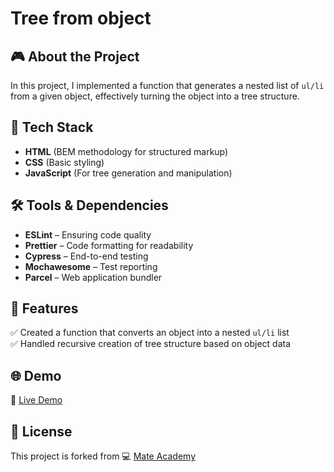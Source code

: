 # Tree from object

## 🎮 About the Project
In this project, I implemented a function that generates a nested list of `ul/li` from a given object, effectively turning the object into a tree structure.

## 🚀 Tech Stack
- **HTML** (BEM methodology for structured markup)
- **CSS** (Basic styling)
- **JavaScript** (For tree generation and manipulation)

## 🛠️ Tools & Dependencies
- **ESLint** – Ensuring code quality  
- **Prettier** – Code formatting for readability  
- **Cypress** – End-to-end testing  
- **Mochawesome** – Test reporting  
- **Parcel** – Web application bundler  

## 📌 Features
✅ Created a function that converts an object into a nested `ul/li` list  
✅ Handled recursive creation of tree structure based on object data  

## 🌐 Demo
🔗 [Live Demo](https://AndriiZakharenko.github.io/tree-from-object/)

## 📜 License
This project is forked from 💻 [Mate Academy](https://github.com/mate-academy/js_tree-from-object-DOM)

